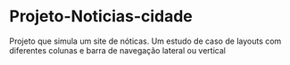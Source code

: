 # Projeto-Noticias-cidade

Projeto que simula um site de nóticas. Um estudo de caso de layouts com diferentes colunas e barra de navegação lateral ou vertical
